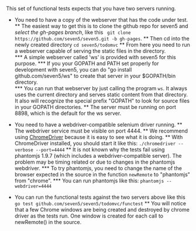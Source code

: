 This set of functional tests expects that you have two servers running.

* You need to have a copy of the webserver that has the code under test.
** The easiest way to get this is to clone the github repo for seven5 and _select the gh-pages branch_, like this ` git clone https://github.com/seven5/seven5.git -b gh-pages`.
** Then cd into the newly created directory `cd seven5/todomvc`
** From here you need to run a webserver capable of serving the static files in the directory.  
*** A simple webserver called 'ws' is provided with seven5 for this purpose. 
*** If you your GOPATH and PATH set properly for development with seven5, you can do "go install github.com/seven5/ws" to create that server in your $GOPATH/bin directory.  
*** You can run that webserver by just calling the program `ws`. It always uses the current directory and serves static content from that directory.  It also will recognize the special prefix "GOPATH" to look for source files in your GOPATH directories.
** The server must be running on port 8898, which is the default for the ws server.

* You need to have a webdriver-compatible selenium driver running.
** The webdriver service must be visible on port 4444.
** We recommend using [ChromeDriver](https://code.google.com/p/selenium/wiki/ChromeDriver) because it is easy to see what it is doing.
** With ChromeDriver installed, you should start it like this: `./chromedriver --verbose --port=4444`
** It is not known why the tests fail using phantomjs 1.9.7 (which includes a webdriver-compatible server).  The problem may be timing related or due to changes in the phantomjs webdriver.
*** To try phantomjs, you need to change the name of the browser expected in the source in the function `newRemote` to "phantomjs" from "chrome".
*** You can run phantomjs like this: `phantomjs --webdriver=4444`

* You can run the functional tests against the two servers above like this `go test github.com/seven5/seven5/todomvc/functest`
** You will notice that a few Chrome windows are being created and destroyed by chrome driver as the tests run. One window is created for each call to newRemote() in the source.
